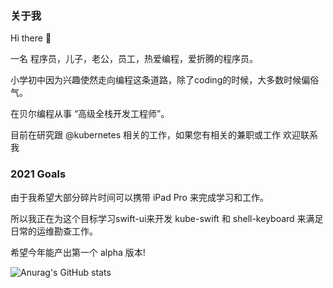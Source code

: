 ### 关于我

Hi there 👋

一名 程序员，儿子，老公，员工，热爱编程，爱折腾的程序员。

小学初中因为兴趣使然走向编程这条道路，除了coding的时候，大多数时候偏俗气。

在贝尔编程从事 “高级全栈开发工程师”。

目前在研究跟 @kubernetes 相关的工作，如果您有相关的兼职或工作 欢迎联系我

### 2021 Goals

由于我希望大部分碎片时间可以携带 iPad Pro 来完成学习和工作。

所以我正在为这个目标学习swift-ui来开发 kube-swift 和 shell-keyboard 来满足日常的运维勘查工作。

希望今年能产出第一个 alpha 版本!

![Anurag's GitHub stats](https://github-readme-stats.vercel.app/api?username=HongjiangHuang&show_icons=true&theme=radical)
